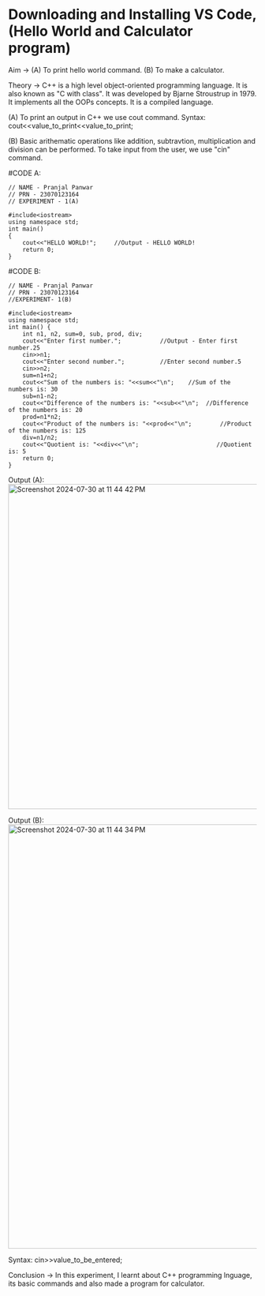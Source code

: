 # Downloading and Installing VS Code, (Hello World and Calculator program)
Aim -> (A) To print hello world command.
(B) To make a calculator.

Theory -> C++ is a high level object-oriented programming language. It is also known as "C with class".
It was developed by Bjarne Stroustrup in 1979.
It implements all the OOPs concepts.
It is a compiled language.

(A) To print an output in C++ we use cout command.
Syntax: cout<<value_to_print<<value_to_print;

(B) Basic arithematic operations like addition, subtravtion, multiplication and division can be performed.
To take input from the user, we use "cin" command.

#CODE A:
```
// NAME - Pranjal Panwar
// PRN - 23070123164
// EXPERIMENT - 1(A) 

#include<iostream>
using namespace std;
int main()
{
    cout<<"HELLO WORLD!";     //Output - HELLO WORLD!
    return 0;
}
```
#CODE B:
```
// NAME - Pranjal Panwar
// PRN - 23070123164 
//EXPERIMENT- 1(B)

#include<iostream>
using namespace std;
int main() {
    int n1, n2, sum=0, sub, prod, div;
    cout<<"Enter first number.";           //Output - Enter first number.25
    cin>>n1;
    cout<<"Enter second number.";          //Enter second number.5
    cin>>n2;
    sum=n1+n2;
    cout<<"Sum of the numbers is: "<<sum<<"\n";    //Sum of the numbers is: 30
    sub=n1-n2;
    cout<<"Difference of the numbers is: "<<sub<<"\n";  //Difference of the numbers is: 20
    prod=n1*n2;
    cout<<"Product of the numbers is: "<<prod<<"\n";        //Product of the numbers is: 125 
    div=n1/n2;
    cout<<"Quotient is: "<<div<<"\n";                      //Quotient is: 5
    return 0;
}
```
Output (A):
<img width="659" alt="Screenshot 2024-07-30 at 11 44 42 PM" src="https://github.com/user-attachments/assets/b6aaf241-66c2-435e-b226-27717190ab3e">

Output (B):
<img width="860" alt="Screenshot 2024-07-30 at 11 44 34 PM" src="https://github.com/user-attachments/assets/0562a065-23d3-4d93-ac0f-66b418cda2c1">


Syntax: cin>>value_to_be_entered;

Conclusion -> In this experiment, I learnt about C++ programming lnguage, its basic commands and also made a program for calculator.
